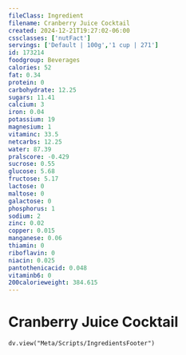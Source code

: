 ```yaml
---
fileClass: Ingredient
filename: Cranberry Juice Cocktail
created: 2024-12-21T19:27:02-06:00
cssclasses: ['nutFact']
servings: ['Default | 100g','1 cup | 271']
id: 173214
foodgroup: Beverages
calories: 52
fat: 0.34
protein: 0
carbohydrate: 12.25
sugars: 11.41
calcium: 3
iron: 0.04
potassium: 19
magnesium: 1
vitaminc: 33.5
netcarbs: 12.25
water: 87.39
pralscore: -0.429
sucrose: 0.55
glucose: 5.68
fructose: 5.17
lactose: 0
maltose: 0
galactose: 0
phosphorus: 1
sodium: 2
zinc: 0.02
copper: 0.015
manganese: 0.06
thiamin: 0
riboflavin: 0
niacin: 0.025
pantothenicacid: 0.048
vitaminb6: 0
200calorieweight: 384.615
---
```


# Cranberry Juice Cocktail

```dataviewjs
dv.view("Meta/Scripts/IngredientsFooter")
```